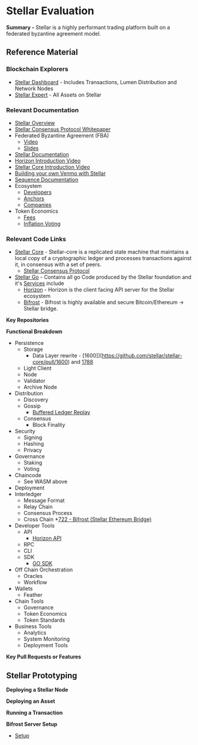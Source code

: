 # Stellar Evaluation
**Summary -** Stellar is a highly performant trading platform built on a federated byzantine agreement model.

## Reference Material

### Blockchain Explorers
* [Stellar Dashboard](https://dashboard.stellar.org/) - Includes Transactions, Lumen Distribution and Network Nodes
* [Stellar Expert](https://stellar.expert/explorer/public/asset/) - All Assets on Stellar



### Relevant Documentation
* [Stellar Overview](https://www.stellar.org/how-it-works/stellar-basics/)
* [Stellar Consensus Protocol Whitepaper](http://citeseerx.ist.psu.edu/viewdoc/download?doi=10.1.1.696.93&amp=&rep=rep1&amp=&type=pdf)
* Federated Byzantine Agreement (FBA)
  * [Video](https://youtu.be/vmwnhZmEZjc?list=PLaZFi8ZkzUvKpy77sxeING5t8PVr2zTLS&t=1733)
  * [Slides](http://www.scs.stanford.edu/15au-cs140/notes/scp.pdf)
* [Stellar Documentation](https://www.stellar.org/developers/guides/)
* [Horizon Introduction Video](https://www.youtube.com/watch?v=AtJ-f6Ih4A4&feature=youtu.be)
* [Stellar Core Introduction Video](https://www.youtube.com/watch?v=pt_mm8S9_WU&feature=youtu.be)
* [Building your own Venmo with Stellar](https://blog.abuiles.com/building-your-own-venmo-with-stellar/)
* [Sequence Documentation](https://dashboard.seq.com/docs)
* Ecosystem
  * [Developers](https://www.stellar.org/blog/stellar-build-challenge-7-results)
  * [Anchors](https://www.stellar.org/about/directory#anchors)
  * [Companies](https://www.stellar.org/about/directory#companies)
* Token Economics
  * [Fees](https://www.stellar.org/developers/guides/concepts/fees.html)
  * [Inflation Voting](https://www.stellar.org/developers/guides/concepts/inflation.html)


### Relevant Code Links
* [Stellar Core](https://github.com/stellar/stellar-core) - 
Stellar-core is a replicated state machine that maintains a local copy of a cryptographic ledger and processes transactions against it, in consensus with a set of peers.
  * [Stellar Consensus Protocol](https://github.com/stellar/stellar-core/blob/master/src/scp/readme.md)
* [Stellar Go](https://github.com/stellar/go) - Contains all go Code produced by the Stellar foundation and it's [Services](https://github.com/stellar/go/tree/master/services) include
  * [Horizon](https://github.com/stellar/go/tree/master/services/horizon) - Horizon is the client facing API server for the Stellar ecosystem
  * [Bifrost](https://github.com/stellar/go/tree/master/services/bifrost) - Bifrost is highly available and secure Bitcoin/Ethereum → Stellar bridge.

**Key Repositories**

**Functional Breakdown**
* Persistence
  * Storage
    * Data Layer rewrite - [1600]](https://github.com/stellar/stellar-core/pull/1600) and [1788](https://github.com/stellar/stellar-core/pull/1788)
  * Light Client
  * Node
  * Validator
  * Archive Node
* Distribution
  * Discovery
  * Gossip
    * [Buffered Ledger Replay](https://github.com/stellar/stellar-core/issues/1803)
  * Consensus
    * Block Finality
* Security
  * Signing
  * Hashing
  * Privacy
* Governance
  * Staking
  * Voting
* Chaincode
  * See WASM above
* Deployment
* Interledger
  * Message Format
  * Relay Chain
  * Consensus Process
  * Cross Chain
    *[722 - Bifrost (Stellar Ethereum Bridge)](https://github.com/stellar/go/issues/722)
* Developer Tools
  * API
    * [Horizon API](https://www.stellar.org/developers/horizon/reference/index.html)
  * RPC
  * CLI
  * SDK
    * [GO SDK](https://www.stellar.org/developers/go/reference/index.html)
* Off Chain Orchestration
  * Oracles
  * Workflow
* Wallets
  * Feather
* Chain Tools
  * Governance
  * Token Economics
  * Token Standards
* Business Tools
  * Analytics
  * System Monitoring 
  * Deployment Tools

**Key Pull Requests or Features**

## Stellar Prototyping

**Deploying a Stellar Node**

**Deploying an Asset**

**Running a Transaction**

**Bifrost Server Setup**
* [Setup](https://www.stellar.org/developers/guides/walkthroughs/bifrost-server-setup.html)

